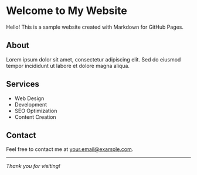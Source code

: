 # Welcome to My Website

Hello! This is a sample website created with Markdown for GitHub Pages.

## About

Lorem ipsum dolor sit amet, consectetur adipiscing elit. Sed do eiusmod tempor incididunt ut labore et dolore magna aliqua.

## Services

- Web Design
- Development
- SEO Optimization
- Content Creation

## Contact

Feel free to contact me at [your.email@example.com](mailto:your.email@example.com).

---

*Thank you for visiting!*
